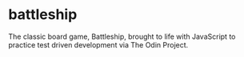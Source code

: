 # battleship
The classic board game, Battleship, brought to life with JavaScript to practice test driven development via The Odin Project. 

